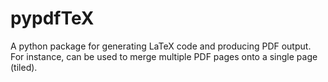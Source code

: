 # pypdfTeX
A python package for generating LaTeX code and producing PDF output. For instance, can be used to merge multiple PDF pages onto a single page (tiled).
